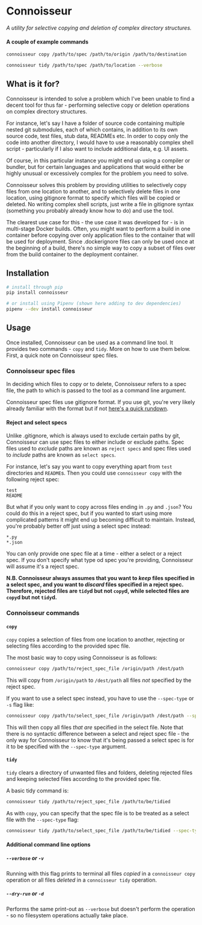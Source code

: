 # Connoisseur

*A utility for selective copying and deletion of complex directory structures.*

#### A couple of example commands

```bash
connoisseur copy /path/to/spec /path/to/origin /path/to/destination

connoisseur tidy /path/to/spec /path/to/location --verbose
```

## What is it for?

Connoisseur is intended to solve a problem which I've been unable to find a decent tool for thus far - performing selective copy or deletion operations on complex directory structures.

For instance, let's say I have a folder of source code containing multiple nested git submodules, each of which contains, in addition to its own source code, test files, stub data, READMEs etc. In order to copy only the code into another directory, I would have to use a reasonably complex shell script - particularly if I also want to include additional data, e.g. UI assets.

Of course, in this particular instance you might end up using a compiler or bundler, but for certain languages and applications that would either be highly unusual or excessively complex for the problem you need to solve.


Connoisseur solves this problem by providing utilities to selectively copy files from one location to another, and to selectively delete files in one location, using gitignore format to specify which files will be copied or deleted. No writing complex shell scripts, just write a file in gitignore syntax (something you probably already know how to do) and use the tool.

The clearest use case for this - the use case it was developed for - is in multi-stage Docker builds. Often, you might want to perform a build in one container before copying over only application files to the container that will be used for deployment. Since .dockerignore files can only be used once at the beginning of a build, there's no simple way to copy a subset of files over from the build container to the deployment container.

## Installation

```bash
# install through pip
pip install connoisseur

# or install using Pipenv (shown here adding to dev dependencies)
pipenv --dev install connoisseur
```

## Usage

Once installed, Connoisseur can be used as a command line tool. It provides two commands - `copy` and `tidy`. More on how to use them below. First, a quick note on Connoisseur spec files.

### Connoisseur spec files

In deciding which files to copy or to delete, Connoisseur refers to a spec file, the path to which is passed to the tool as a command line argument.

Connoisseur spec files use gitignore format. If you use git, you're very likely already familiar with the format but if not [here's a quick rundown](https://git-scm.com/docs/gitignore).

#### Reject and select specs

Unlike .gitignore, which is always used to exclude certain paths by git, Connoisseur can use spec files to either include or exclude paths. Spec files used to *exclude* paths are known as `reject specs` and spec files used to *include* paths are known as `select specs`.

For instance, let's say you want to copy everything apart from `test` directories and `README`s. Then you could use `connoisseur copy` with the following reject spec:

```
test
README
```

But what if you only want to copy across files ending in `.py` and `.json`? You could do this in a reject spec, but if you wanted to start using more complicated patterns it might end up becoming difficult to maintain. Instead, you're probably better off just using a select spec instead:

```
*.py
*.json
```

You can only provide one spec file at a time - either a select or a reject spec. If you don't specify what type od spec you're providing, Connoisseur will assume it's a reject spec.

**N.B. Connoisseur always assumes that you want to *keep* files specified in a select spec, and you want to *discard* files specified in a reject spec. Therefore, rejected files are `tidy`d but not `copy`d, while selected files are `copy`d but not `tidy`d.**

### Connoisseur commands

#### `copy`

`copy` copies a selection of files from one location to another, rejecting or selecting files according to the provided spec file.

The most basic way to copy using Connoisseur is as follows:

```bash
connoisseur copy /path/to/reject_spec_file /origin/path /dest/path
```

This will copy from `/origin/path` to `/dest/path` all files *not* specified by the reject spec.

If you want to use a select spec instead, you have to use the `--spec-type` or `-s` flag like:

```bash
connoisseur copy /path/to/select_spec_file /origin/path /dest/path --spec-type=select
```

This will then copy all files *that are* specified in the select file. Note that there is no syntactic difference between a select and reject spec file - the only way for Connoisseur to know that it's being passed a select spec is for it to be specified with the `--spec-type` argument.

#### `tidy`

`tidy` clears a directory of unwanted files and folders, deleting rejected files and keeping selected files according to the provided spec file.

A basic tidy command is:

```bash
connoisseur tidy /path/to/reject_spec_file /path/to/be/tidied
```

As with `copy`, you can specify that the spec file is to be treated as a select file with the `--spec-type` flag:

```bash
connoisseur tidy /path/to/select_spec_file /path/to/be/tidied --spec-type=select
```

#### Additional command line options

##### `--verbose` or `-v`

Running with this flag prints to terminal all files *copied* in a `connoisseur copy` operation or all files *deleted* in a `connoisseur tidy` operation.

##### `--dry-run` or `-d`

Performs the same print-out as `--verbose` but doesn't perform the operation - so no filesystem operations actually take place.
